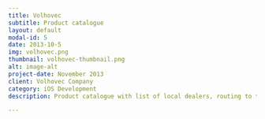 ```yaml
---
title: Volhovec
subtitle: Product catalogue
layout: default
modal-id: 5
date: 2013-10-5
img: volhovec.png
thumbnail: volhovec-thumbnail.png
alt: image-alt
project-date: November 2013
client: Volhovec Company
category: iOS Development
description: Product catalogue with list of local dealers, routing to the nearest one, virtual product stand 

---
```

